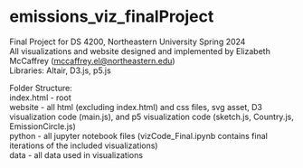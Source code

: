 # emissions_viz_finalProject <br>
Final Project for DS 4200, Northeastern University Spring 2024 <br>
All visualizations and website designed and implemented by Elizabeth McCaffrey (mccaffrey.el@northeastern.edu) <br>
Libraries: Altair, D3.js, p5.js <br>

Folder Structure: <br>
index.html - root <br>
website - all html (excluding index.html) and css files, svg asset, D3 visualization code (main.js), and p5 visualization code (sketch.js, Country.js, EmissionCircle.js) <br>
python - all jupyter notebook files (vizCode_Final.ipynb contains final iterations of the included visualizations) <br>
data - all data used in visualizations
 
